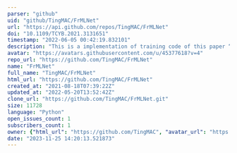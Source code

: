 ```yaml
---
parser: "github"
uid: "github/TingMAC/FrMLNet"
url: "https://api.github.com/repos/TingMAC/FrMLNet"
doi: "10.1109/TCYB.2021.3131651"
timestamp: "2022-06-05 00:42:19.832101"
description: "This is a implementation of training code of this paper “FrMLNet: Framelet-based Multi-level Network for Pansharpening”"
avatar: "https://avatars.githubusercontent.com/u/45377618?v=4"
repo_url: "https://github.com/TingMAC/FrMLNet"
name: "FrMLNet"
full_name: "TingMAC/FrMLNet"
html_url: "https://github.com/TingMAC/FrMLNet"
created_at: "2021-08-18T07:39:22Z"
updated_at: "2022-05-20T13:52:42Z"
clone_url: "https://github.com/TingMAC/FrMLNet.git"
size: 11728
language: "Python"
open_issues_count: 1
subscribers_count: 1
owner: {"html_url": "https://github.com/TingMAC", "avatar_url": "https://avatars.githubusercontent.com/u/45377618?v=4", "login": "TingMAC", "type": "User"}
date: "2023-11-25 14:20:13.521873"
---
```

